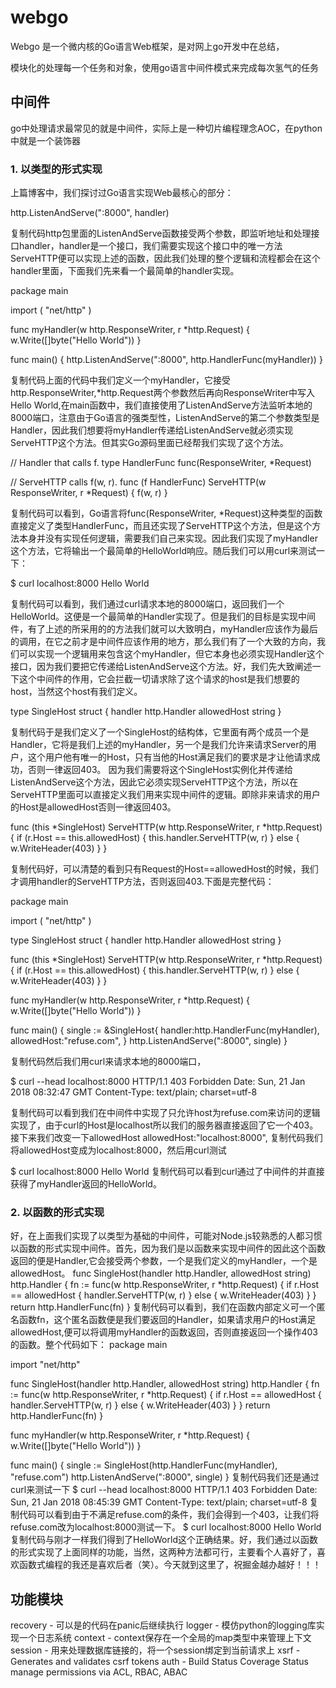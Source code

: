# webgo 

Webgo 是一个微内核的Go语言Web框架，是对网上go开发中在总结，

模块化的处理每一个任务和对象，使用go语言中间件模式来完成每次氢气的任务

## 中间件

go中处理请求最常见的就是中间件，实际上是一种切片编程理念AOC，在python中就是一个装饰器

### 1. 以类型的形式实现

上篇博客中，我们探讨过Go语言实现Web最核心的部分：

http.ListenAndServe(":8000", handler)

复制代码http包里面的ListenAndServe函数接受两个参数，即监听地址和处理接口handler，handler是一个接口，我们需要实现这个接口中的唯一方法ServeHTTP便可以实现上述的函数，因此我们处理的整个逻辑和流程都会在这个handler里面，下面我们先来看一个最简单的handler实现。

package main

import (
	"net/http"
)

func myHandler(w http.ResponseWriter, r *http.Request) {
	w.Write([]byte("Hello World"))
}

func main() {
	http.ListenAndServe(":8000", http.HandlerFunc(myHandler))
}

复制代码上面的代码中我们定义一个myHandler，它接受http.ResponseWriter,*http.Request两个参数然后再向ResponseWriter中写入Hello World,在main函数中，我们直接使用了ListenAndServe方法监听本地的8000端口，注意由于Go语言的强类型性，ListenAndServe的第二个参数类型是Handler，因此我们想要将myHandler传递给ListenAndServe就必须实现ServeHTTP这个方法。但其实Go源码里面已经帮我们实现了这个方法。

// Handler that calls f.
type HandlerFunc func(ResponseWriter, *Request)

// ServeHTTP calls f(w, r).
func (f HandlerFunc) ServeHTTP(w ResponseWriter, r *Request) {
	f(w, r)
}

复制代码可以看到，Go语言将func(ResponseWriter, *Request)这种类型的函数直接定义了类型HandlerFunc，而且还实现了ServeHTTP这个方法，但是这个方法本身并没有实现任何逻辑，需要我们自己来实现。因此我们实现了myHandler这个方法，它将输出一个最简单的HelloWorld响应。随后我们可以用curl来测试一下：

$ curl localhost:8000
Hello World

复制代码可以看到，我们通过curl请求本地的8000端口，返回我们一个HelloWorld。这便是一个最简单的Handler实现了。但是我们的目标是实现中间件，有了上述的所采用的的方法我们就可以大致明白，myHandler应该作为最后的调用，在它之前才是中间件应该作用的地方，那么我们有了一个大致的方向，我们可以实现一个逻辑用来包含这个myHandler，但它本身也必须实现Handler这个接口，因为我们要把它传递给ListenAndServe这个方法。好，我们先大致阐述一下这个中间件的作用，它会拦截一切请求除了这个请求的host是我们想要的host，当然这个host有我们定义。

type SingleHost struct {
	handler     http.Handler
	allowedHost string
}

复制代码于是我们定义了一个SingleHost的结构体，它里面有两个成员一个是Handler，它将是我们上述的myHandler，另一个是我们允许来请求Server的用户，这个用户他有唯一的Host，只有当他的Host满足我们的要求是才让他请求成功，否则一律返回403。
因为我们需要将这个SingleHost实例化并传递给ListenAndServe这个方法，因此它必须实现ServeHTTP这个方法，所以在ServeHTTP里面可以直接定义我们用来实现中间件的逻辑。即除非来请求的用户的Host是allowedHost否则一律返回403。

func (this *SingleHost) ServeHTTP(w http.ResponseWriter, r *http.Request) {
	if (r.Host == this.allowedHost) {
		this.handler.ServeHTTP(w, r)
	} else {
		w.WriteHeader(403)
	}
}

复制代码好，可以清楚的看到只有Request的Host==allowedHost的时候，我们才调用handler的ServeHTTP方法，否则返回403.下面是完整代码：

package main

import (
	"net/http"
)

type SingleHost struct {
	handler     http.Handler
	allowedHost string
}

func (this *SingleHost) ServeHTTP(w http.ResponseWriter, r *http.Request) {
	if (r.Host == this.allowedHost) {
		this.handler.ServeHTTP(w, r)
	} else {
		w.WriteHeader(403)
	}
}

func myHandler(w http.ResponseWriter, r *http.Request) {
	w.Write([]byte("Hello World"))
}

func main() {
	single := &SingleHost{
		handler:http.HandlerFunc(myHandler),
		allowedHost:"refuse.com",
	}
	http.ListenAndServe(":8000", single)
}

复制代码然后我们用curl来请求本地的8000端口，

$ curl --head localhost:8000
HTTP/1.1 403 Forbidden
Date: Sun, 21 Jan 2018 08:32:47 GMT
Content-Type: text/plain; charset=utf-8

复制代码可以看到我们在中间件中实现了只允许host为refuse.com来访问的逻辑实现了，由于curl的Host是localhost所以我们的服务器直接返回了它一个403。接下来我们改变一下allowedHost
allowedHost:"localhost:8000",
复制代码我们将allowedHost变成为localhost:8000，然后用curl测试

$ curl localhost:8000
Hello World
复制代码可以看到curl通过了中间件的并直接获得了myHandler返回的HelloWorld。
### 2. 以函数的形式实现
好，在上面我们实现了以类型为基础的中间件，可能对Node.js较熟悉的人都习惯以函数的形式实现中间件。首先，因为我们是以函数来实现中间件的因此这个函数返回的便是Handler,它会接受两个参数，一个是我们定义的myHandler，一个是allowedHost。
func SingleHost(handler http.Handler, allowedHost string) http.Handler {
	fn := func(w http.ResponseWriter, r *http.Request) {
		if r.Host == allowedHost {
			handler.ServeHTTP(w, r)
		} else {
			w.WriteHeader(403)
		}
	}
	return http.HandlerFunc(fn)
}
复制代码可以看到，我们在函数内部定义可一个匿名函数fn，这个匿名函数便是我们要返回的Handler，如果请求用户的Host满足allowedHost,便可以将调用myHandler的函数返回，否则直接返回一个操作403的函数。整个代码如下：
package main

import "net/http"

func SingleHost(handler http.Handler, allowedHost string) http.Handler {
	fn := func(w http.ResponseWriter, r *http.Request) {
		if r.Host == allowedHost {
			handler.ServeHTTP(w, r)
		} else {
			w.WriteHeader(403)
		}
	}
	return http.HandlerFunc(fn)
}

func myHandler(w http.ResponseWriter, r *http.Request) {
	w.Write([]byte("Hello World"))
}

func main() {
	single := SingleHost(http.HandlerFunc(myHandler), "refuse.com")
	http.ListenAndServe(":8000", single)
}
复制代码我们还是通过curl来测试一下
$ curl --head localhost:8000
HTTP/1.1 403 Forbidden
Date: Sun, 21 Jan 2018 08:45:39 GMT
Content-Type: text/plain; charset=utf-8
复制代码可以看到由于不满足refuse.com的条件，我们会得到一个403，让我们将refuse.com改为localhost:8000测试一下。
$ curl localhost:8000
Hello World
复制代码与刚才一样我们得到了HelloWorld这个正确结果。好，我们通过以函数的形式实现了上面同样的功能，当然，这两种方法都可行，主要看个人喜好了，喜欢函数式编程的我还是喜欢后者（笑）。今天就到这里了，祝掘金越办越好！！！

## 功能模块

recovery - 可以是的代码在panic后继续执行
logger - 模仿python的logging库实现一个日志系统
context - context保存在一个全局的map类型中来管理上下文
session - 用来处理数据库链接的，将一个session绑定到当前请求上
xsrf - Generates and validates csrf tokens
auth - Build Status Coverage Status manage permissions via ACL, RBAC, ABAC
